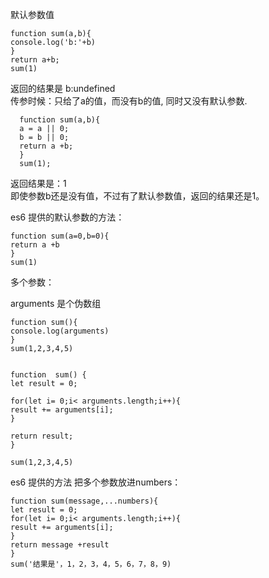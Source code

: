 默认参数值<br>

```
function sum(a,b){
console.log('b:'+b)
}
return a+b;
sum(1)
```
返回的结果是 b:undefined <br>
传参时候：只给了a的值，而没有b的值, 同时又没有默认参数.<br>


```
  function sum(a,b){
  a = a || 0;
  b = b || 0;
  return a +b;
  }   
  sum(1);
```
返回结果是：1<br>
即使参数b还是没有值，不过有了默认参数值，返回的结果还是1。<br>

es6 提供的默认参数的方法：<br>
```
function sum(a=0,b=0){
return a +b 
}
sum(1)
```

多个参数：<br>

arguments 是个伪数组<br>
```
function sum(){
console.log(arguments)
}
sum(1,2,3,4,5)

```

```

function  sum() {
let result = 0;

for(let i= 0;i< arguments.length;i++){
result += arguments[i];
}

return result;
}

sum(1,2,3,4,5)

```

es6 提供的方法 把多个参数放进numbers：
```
function sum(message,...numbers){
let result = 0;
for(let i= 0;i< arguments.length;i++){
result += arguments[i];
}
return message +result
}
sum('结果是'，1，2，3，4，5，6，7，8，9)




```
